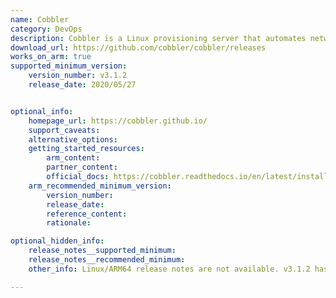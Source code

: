 ```yaml
---
name: Cobbler
category: DevOps
description: Cobbler is a Linux provisioning server that automates network-based system installations, simplifying the deployment and management of multiple operating systems across a network.
download_url: https://github.com/cobbler/cobbler/releases
works_on_arm: true
supported_minimum_version:
    version_number: v3.1.2
    release_date: 2020/05/27


optional_info:
    homepage_url: https://cobbler.github.io/
    support_caveats:
    alternative_options:
    getting_started_resources:
        arm_content:
        partner_content:
        official_docs: https://cobbler.readthedocs.io/en/latest/installation-guide.html
    arm_recommended_minimum_version:
        version_number:
        release_date:
        reference_content:
        rationale:

optional_hidden_info:
    release_notes__supported_minimum:
    release_notes__recommended_minimum:
    other_info: Linux/ARM64 release notes are not available. v3.1.2 has been successfully installed on the Neoverse N1, prior versions are failing to install.

---
```

